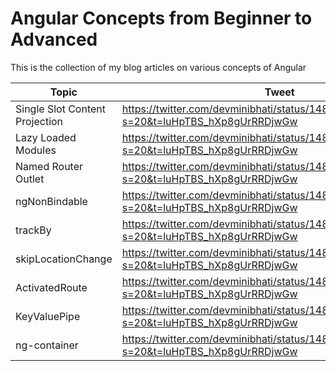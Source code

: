 # Angular Concepts from Beginner to Advanced

This is the collection of my blog articles on various concepts of Angular

| Topic                          | Tweet                                                                                     | Working Example |
|--------------------------------|-------------------------------------------------------------------------------------------|-----------------|
| Single Slot Content Projection | https://twitter.com/devminibhati/status/1486558532895862790?s=20&t=luHpTBS_hXp8gUrRRDjwGw | https://codesandbox.io/s/single-slot-content-projection-v1-zzwy6  | 
| Lazy Loaded Modules            | https://twitter.com/devminibhati/status/1485892674783956994?s=20&t=luHpTBS_hXp8gUrRRDjwGw | https://codesandbox.io/s/lazy-load-route-v99h0 |
| Named Router Outlet            | https://twitter.com/devminibhati/status/1485193154144108547?s=20&t=luHpTBS_hXp8gUrRRDjwGw | https://codesandbox.io/s/proud-water-7f8gf |
| ngNonBindable                  | https://twitter.com/devminibhati/status/1483459568797876226?s=20&t=luHpTBS_hXp8gUrRRDjwGw | https://codesandbox.io/s/elastic-http-fq45s |
| trackBy                        | https://twitter.com/devminibhati/status/1483060615841464322?s=20&t=luHpTBS_hXp8gUrRRDjwGw | https://codesandbox.io/s/dp8v5
| skipLocationChange             | https://twitter.com/devminibhati/status/1481966522545614848?s=20&t=luHpTBS_hXp8gUrRRDjwGw | https://angular.io/api/router/NavigationExtras
| ActivatedRoute                 | https://twitter.com/devminibhati/status/1481604443233611777?s=20&t=luHpTBS_hXp8gUrRRDjwGw | |
| KeyValuePipe                   | https://twitter.com/devminibhati/status/1480728670679404548?s=20&t=luHpTBS_hXp8gUrRRDjwGw
| ng-container                   | https://twitter.com/devminibhati/status/1480827320508325893?s=20&t=luHpTBS_hXp8gUrRRDjwGw
